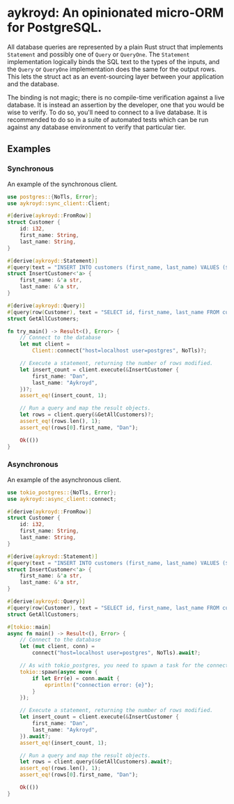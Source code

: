 # aykroyd: An opinionated micro-ORM for PostgreSQL.

All database queries are represented by a plain Rust struct that implements
`Statement` and possibly one of `Query`
or `QueryOne`.  The `Statement` implementation
logically binds the SQL text to the types of the inputs, and the `Query` or
`QueryOne` implementation does the same for the output rows.  This lets the
struct act as an event-sourcing layer between your application and the database.

The binding is not magic; there is no compile-time verification against a
live database.  It is instead an assertion by the developer, one that you
would be wise to verify.  To do so, you'll need to connect to a live database.
It is recommended to do so in a suite of automated tests which can be run
against any database environment to verify that particular tier.

## Examples

### Synchronous

An example of the synchronous client.

```rust
use postgres::{NoTls, Error};
use aykroyd::sync_client::Client;

#[derive(aykroyd::FromRow)]
struct Customer {
    id: i32,
    first_name: String,
    last_name: String,
}

#[derive(aykroyd::Statement)]
#[query(text = "INSERT INTO customers (first_name, last_name) VALUES ($1, $2)")]
struct InsertCustomer<'a> {
    first_name: &'a str,
    last_name: &'a str,
}

#[derive(aykroyd::Query)]
#[query(row(Customer), text = "SELECT id, first_name, last_name FROM customers")]
struct GetAllCustomers;

fn try_main() -> Result<(), Error> {
    // Connect to the database
    let mut client =
        Client::connect("host=localhost user=postgres", NoTls)?;

    // Execute a statement, returning the number of rows modified.
    let insert_count = client.execute(&InsertCustomer {
        first_name: "Dan",
        last_name: "Aykroyd",
    })?;
    assert_eq!(insert_count, 1);

    // Run a query and map the result objects.
    let rows = client.query(&GetAllCustomers)?;
    assert_eq!(rows.len(), 1);
    assert_eq!(rows[0].first_name, "Dan");

    Ok(())
}
```

### Asynchronous

An example of the asynchronous client.

```rust
use tokio_postgres::{NoTls, Error};
use aykroyd::async_client::connect;

#[derive(aykroyd::FromRow)]
struct Customer {
    id: i32,
    first_name: String,
    last_name: String,
}

#[derive(aykroyd::Statement)]
#[query(text = "INSERT INTO customers (first_name, last_name) VALUES ($1, $2)")]
struct InsertCustomer<'a> {
    first_name: &'a str,
    last_name: &'a str,
}

#[derive(aykroyd::Query)]
#[query(row(Customer), text = "SELECT id, first_name, last_name FROM customers")]
struct GetAllCustomers;

#[tokio::main]
async fn main() -> Result<(), Error> {
    // Connect to the database
    let (mut client, conn) =
        connect("host=localhost user=postgres", NoTls).await?;

    // As with tokio_postgres, you need to spawn a task for the connection.
    tokio::spawn(async move {
        if let Err(e) = conn.await {
            eprintln!("connection error: {e}");
        }
    });

    // Execute a statement, returning the number of rows modified.
    let insert_count = client.execute(&InsertCustomer {
        first_name: "Dan",
        last_name: "Aykroyd",
    }).await?;
    assert_eq!(insert_count, 1);

    // Run a query and map the result objects.
    let rows = client.query(&GetAllCustomers).await?;
    assert_eq!(rows.len(), 1);
    assert_eq!(rows[0].first_name, "Dan");

    Ok(())
}

